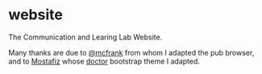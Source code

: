 # website
The Communication and Learing Lab Website. 

Many thanks are due to [@mcfrank](https://github.com/mcfrank) from whom I adapted the pub browser, and to [Mostafiz](http://mostafiz.me/) whose [doctor](https://shapebootstrap.net/item/1524947-doctor-responsive-html-template) bootstrap theme I adapted.
